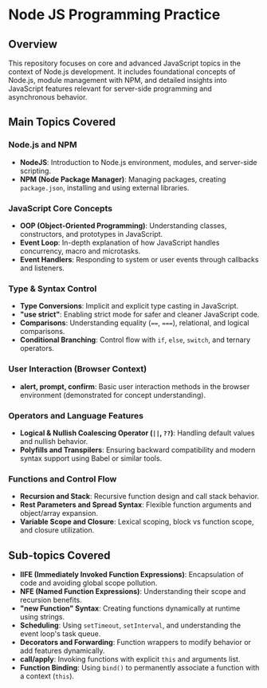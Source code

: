 # Node JS Programming Practice

## Overview

This repository focuses on core and advanced JavaScript topics in the context of Node.js development. It includes foundational concepts of Node.js, module management with NPM, and detailed insights into JavaScript features relevant for server-side programming and asynchronous behavior.

## Main Topics Covered

### Node.js and NPM

- **NodeJS**: Introduction to Node.js environment, modules, and server-side scripting.
- **NPM (Node Package Manager)**: Managing packages, creating `package.json`, installing and using external libraries.

### JavaScript Core Concepts

- **OOP (Object-Oriented Programming)**: Understanding classes, constructors, and prototypes in JavaScript.
- **Event Loop**: In-depth explanation of how JavaScript handles concurrency, macro and microtasks.
- **Event Handlers**: Responding to system or user events through callbacks and listeners.

### Type & Syntax Control

- **Type Conversions**: Implicit and explicit type casting in JavaScript.
- **"use strict"**: Enabling strict mode for safer and cleaner JavaScript code.
- **Comparisons**: Understanding equality (`==`, `===`), relational, and logical comparisons.
- **Conditional Branching**: Control flow with `if`, `else`, `switch`, and ternary operators.

### User Interaction (Browser Context)

- **alert, prompt, confirm**: Basic user interaction methods in the browser environment (demonstrated for concept understanding).

### Operators and Language Features

- **Logical & Nullish Coalescing Operator (`||`, `??`)**: Handling default values and nullish behavior.
- **Polyfills and Transpilers**: Ensuring backward compatibility and modern syntax support using Babel or similar tools.

### Functions and Control Flow

- **Recursion and Stack**: Recursive function design and call stack behavior.
- **Rest Parameters and Spread Syntax**: Flexible function arguments and object/array expansion.
- **Variable Scope and Closure**: Lexical scoping, block vs function scope, and closure utilization.

## Sub-topics Covered

- **IIFE (Immediately Invoked Function Expressions)**: Encapsulation of code and avoiding global scope pollution.
- **NFE (Named Function Expressions)**: Understanding their scope and recursion benefits.
- **"new Function" Syntax**: Creating functions dynamically at runtime using strings.
- **Scheduling**: Using `setTimeout`, `setInterval`, and understanding the event loop's task queue.
- **Decorators and Forwarding**: Function wrappers to modify behavior or add features dynamically.
- **call/apply**: Invoking functions with explicit `this` and arguments list.
- **Function Binding**: Using `bind()` to permanently associate a function with a context (`this`).


